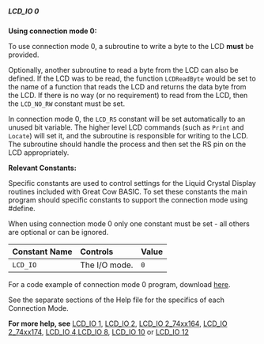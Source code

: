 <div class="section">

<div class="titlepage">

<div>

<div>

##### <span id="lcd_io_0"></span>LCD\_IO 0

</div>

</div>

</div>

<span class="strong">**Using connection mode 0:**</span>

To use connection mode 0, a subroutine to write a byte to the LCD <span
class="strong">**must**</span> be provided.

Optionally, another subroutine to read a byte from the LCD can also be
defined. If the LCD was to be read, the function `LCDReadByte` would be
set to the name of a function that reads the LCD and returns the data
byte from the LCD. If there is no way (or no requirement) to read from
the LCD, then the `LCD_NO_RW` constant must be set.

In connection mode 0, the `LCD_RS` constant will be set automatically to
an unused bit variable. The higher level LCD commands (such as `Print`
and `Locate`) will set it, and the subroutine is responsible for writing
to the LCD. The subroutine should handle the process and then set the RS
pin on the LCD appropriately.

<span class="strong">**Relevant Constants:**</span>

Specific constants are used to control settings for the Liquid Crystal
Display routines included with Great Cow BASIC. To set these constants
the main program should specific constants to support the connection
mode using \#define.

When using connection mode 0 only one constant must be set - all others
are optional or can be ignored.

<div class="informaltable">

| <span class="strong">**Constant Name**</span> | <span class="strong">**Controls**</span> | <span class="strong">**Value**</span> |
|:----------------------------------------------|:-----------------------------------------|:--------------------------------------|
| `LCD_IO`                                      | The I/O mode.                            | `0`                                   |

</div>

For a code example of connection mode 0 program, download
<a href="http://gcbasic.sourceforge.net/library/DEMO%20CODE/Demo%20code%20for%20lcd/Demo%20mode%200.gcb" class="link">here</a>.

See the separate sections of the Help file for the specifics of each
Connection Mode.

<span class="strong">**For more help, see**</span>
<a href="lcd_io_1" class="link" title="LCD_IO 1">LCD_IO 1</a>,
<a href="lcd_io_2" class="link" title="LCD_IO 2">LCD_IO 2</a>,
<a href="lcd_io_2_74xx164" class="link" title="LCD_IO 2_74xx164">LCD_IO 2_74xx164</a>,
<a href="lcd_io_2_74xx174" class="link" title="LCD_IO 2_74xx174">LCD_IO 2_74xx174</a>,
<a href="lcd_io_4" class="link" title="LCD_IO 4">LCD_IO 4</a>,<a href="lcd_io_8" class="link" title="LCD_IO 8">LCD_IO 8</a>,
<a href="lcd_io_10" class="link" title="LCD_IO 10">LCD_IO 10</a>
or
<a href="lcd_io_12" class="link" title="LCD_IO 12">LCD_IO 12</a>

</div>

